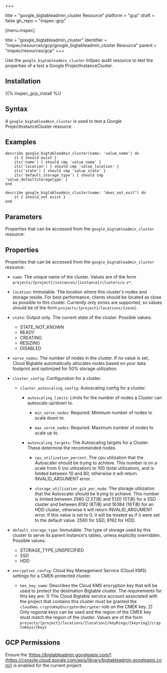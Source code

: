 +++

title = "google_bigtableadmin_cluster Resource"
platform = "gcp"
draft = false
gh_repo = "inspec-gcp"


[menu.inspec]

title = "google_bigtableadmin_cluster"
identifier = "inspec/resources/gcp/google_bigtableadmin_cluster Resource"
parent = "inspec/resources/gcp"
+++

Use the `google_bigtableadmin_cluster` InSpec audit resource to test the properties of a test a Google ProjectInstanceCluster.

## Installation
{{% inspec_gcp_install %}}

## Syntax
A `google_bigtableadmin_cluster` is used to test a Google ProjectInstanceCluster resource

## Examples
```
describe google_bigtableadmin_cluster(name: 'value_name') do
	it { should exist }
	its('name') { should cmp 'value_name' }
	its('location') { should cmp 'value_location' }
	its('state') { should cmp 'value_state' }
	its('default_storage_type') { should cmp 'value_defaultstoragetype' }
end

describe google_bigtableadmin_cluster(name: "does_not_exit") do
	it { should_not exist }
end
```

## Parameters
Properties that can be accessed from the `google_bigtableadmin_cluster` resource:

## Properties
Properties that can be accessed from the `google_bigtableadmin_cluster` resource:


  * `name`: The unique name of the cluster. Values are of the form `projects/{project}/instances/{instance}/clusters/a-z*`.

  * `location`: Immutable. The location where this cluster's nodes and storage reside. For best performance, clients should be located as close as possible to this cluster. Currently only zones are supported, so values should be of the form `projects/{project}/locations/{zone}`.

  * `state`: Output only. The current state of the cluster.
  Possible values:
    * STATE_NOT_KNOWN
    * READY
    * CREATING
    * RESIZING
    * DISABLED

  * `serve_nodes`: The number of nodes in the cluster. If no value is set, Cloud Bigtable automatically allocates nodes based on your data footprint and optimized for 50% storage utilization.

  * `cluster_config`: Configuration for a cluster.

    * `cluster_autoscaling_config`: Autoscaling config for a cluster.

      * `autoscaling_limits`: Limits for the number of nodes a Cluster can autoscale up/down to.

        * `min_serve_nodes`: Required. Minimum number of nodes to scale down to.

        * `max_serve_nodes`: Required. Maximum number of nodes to scale up to.

      * `autoscaling_targets`: The Autoscaling targets for a Cluster. These determine the recommended nodes.

        * `cpu_utilization_percent`: The cpu utilization that the Autoscaler should be trying to achieve. This number is on a scale from 0 (no utilization) to 100 (total utilization), and is limited between 10 and 80, otherwise it will return INVALID_ARGUMENT error.

        * `storage_utilization_gib_per_node`: The storage utilization that the Autoscaler should be trying to achieve. This number is limited between 2560 (2.5TiB) and 5120 (5TiB) for a SSD cluster and between 8192 (8TiB) and 16384 (16TiB) for an HDD cluster, otherwise it will return INVALID_ARGUMENT error. If this value is set to 0, it will be treated as if it were set to the default value: 2560 for SSD, 8192 for HDD.

  * `default_storage_type`: Immutable. The type of storage used by this cluster to serve its parent instance's tables, unless explicitly overridden.
  Possible values:
    * STORAGE_TYPE_UNSPECIFIED
    * SSD
    * HDD

  * `encryption_config`: Cloud Key Management Service (Cloud KMS) settings for a CMEK-protected cluster.

    * `kms_key_name`: Describes the Cloud KMS encryption key that will be used to protect the destination Bigtable cluster. The requirements for this key are: 1) The Cloud Bigtable service account associated with the project that contains this cluster must be granted the `cloudkms.cryptoKeyEncrypterDecrypter` role on the CMEK key. 2) Only regional keys can be used and the region of the CMEK key must match the region of the cluster. Values are of the form `projects/{project}/locations/{location}/keyRings/{keyring}/cryptoKeys/{key}`


## GCP Permissions

Ensure the [https://bigtableadmin.googleapis.com/](https://console.cloud.google.com/apis/library/bigtableadmin.googleapis.com/) is enabled for the current project.
